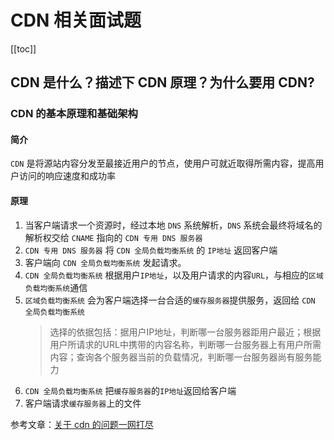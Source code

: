 # CDN 相关面试题
[[toc]]
## CDN 是什么？描述下 CDN 原理？为什么要⽤ CDN?

### CDN 的基本原理和基础架构
#### 简介
`CDN` 是将源站内容分发至最接近用户的节点，使用户可就近取得所需内容，提高用户访问的响应速度和成功率

#### 原理
1. 当客户端请求一个资源时，经过本地 `DNS` 系统解析，`DNS` 系统会最终将域名的解析权交给 `CNAME` 指向的 `CDN 专用 DNS 服务器`
2. `CDN 专用 DNS 服务器` 将 `CDN 全局负载均衡系统` 的 `IP地址` 返回客户端
3. 客户端向 `CDN 全局负载均衡系统` 发起请求。
4. `CDN 全局负载均衡系统` 根据用户`IP地址`，以及用户请求的内容`URL`，与相应的`区域负载均衡系统`通信
5. `区域负载均衡系统` 会为客户端选择一台合适的`缓存服务器`提供服务，返回给 `CDN 全局负载均衡系统`
    > 选择的依据包括：据用户IP地址，判断哪一台服务器距用户最近；根据用户所请求的URL中携带的内容名称，判断哪一台服务器上有用户所需内容；查询各个服务器当前的负载情况，判断哪一台服务器尚有服务能力
6. `CDN 全局负载均衡系统` 把`缓存服务器`的`IP地址`返回给客户端
7. 客户端请求`缓存服务器`上的文件

参考文章：[关于 cdn 的问题一网打尽](https://juejin.cn/post/6844903604596244493#heading-5)






















































